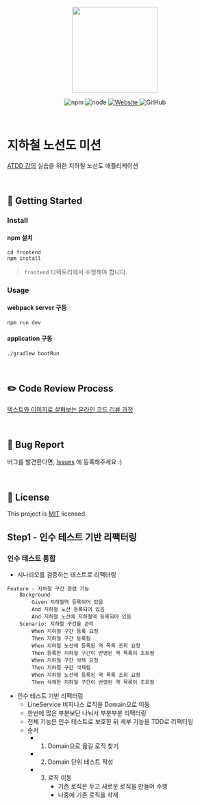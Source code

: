<p align="center">
    <img width="200px;" src="https://raw.githubusercontent.com/woowacourse/atdd-subway-admin-frontend/master/images/main_logo.png"/>
</p>
<p align="center">
  <img alt="npm" src="https://img.shields.io/badge/npm-%3E%3D%205.5.0-blue">
  <img alt="node" src="https://img.shields.io/badge/node-%3E%3D%209.3.0-blue">
  <a href="https://edu.nextstep.camp/c/R89PYi5H" alt="nextstep atdd">
    <img alt="Website" src="https://img.shields.io/website?url=https%3A%2F%2Fedu.nextstep.camp%2Fc%2FR89PYi5H">
  </a>
  <img alt="GitHub" src="https://img.shields.io/github/license/next-step/atdd-subway-service">
</p>

<br>

# 지하철 노선도 미션
[ATDD 강의](https://edu.nextstep.camp/c/R89PYi5H) 실습을 위한 지하철 노선도 애플리케이션

<br>

## 🚀 Getting Started

### Install
#### npm 설치
```
cd frontend
npm install
```
> `frontend` 디렉토리에서 수행해야 합니다.

### Usage
#### webpack server 구동
```
npm run dev
```
#### application 구동
```
./gradlew bootRun
```
<br>

## ✏️ Code Review Process
[텍스트와 이미지로 살펴보는 온라인 코드 리뷰 과정](https://github.com/next-step/nextstep-docs/tree/master/codereview)

<br>

## 🐞 Bug Report

버그를 발견한다면, [Issues](https://github.com/next-step/atdd-subway-service/issues) 에 등록해주세요 :)

<br>

## 📝 License

This project is [MIT](https://github.com/next-step/atdd-subway-service/blob/master/LICENSE.md) licensed.


## Step1 - 인수 테스트 기반 리팩터링
### 인수 테스트 통합
- 시나리오를 검증하는 테스트로 리팩터링 
```
Feature - 지하철 구간 관련 기능
    Background
        Given 지하철역 등록되어 있음
        And 지하철 노선 등록되어 있음
        And 지하철 노선에 지하철역 등록되어 있음
    Scenario: 지하철 구간을 관리
        When 지하철 구간 등록 요청
        Then 지하철 구간 등록됨
        When 지하철 노선에 등록된 역 목록 조회 요청
        Then 등록한 지하철 구간이 반영된 역 목록이 조회됨
        When 지하철 구간 삭제 요청
        Then 지하철 구간 삭제됨
        When 지하철 노선에 등록된 역 목록 조회 요청
        Then 삭제한 지하철 구간이 반영된 역 목록이 조회됨
```
- 인수 테스트 기반 리팩터링
    - LineService 비지니스 로직을 Domain으로 이동
    - 한번에 많은 부분보단 나눠서 부분부분 리팩터링
    - 전체 기능은 인수 테스트로 보호한 뒤 세부 기능을 TDD로 리팩터링
    - 순서
        - 1. Domain으로 옮길 로직 찾기
        - 2. Domain 단위 테스트 작성
        - 3. 로직 이동
                - 기존 로직은 두고 새로운 로직을 만들어 수행
                - 나중에 기존 로직을 삭제 
